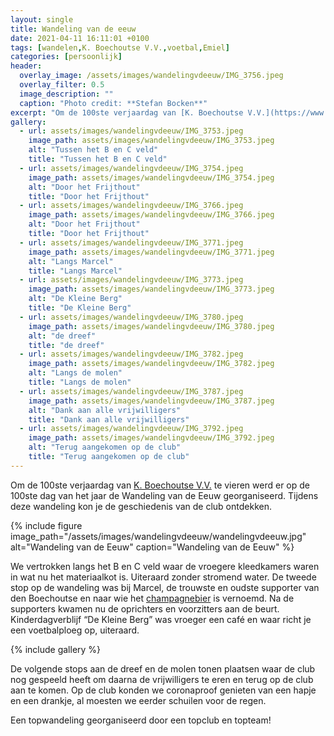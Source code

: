 ```yaml
---
layout: single
title: Wandeling van de eeuw
date: 2021-04-11 16:11:01 +0100
tags: [wandelen,K. Boechoutse V.V.,voetbal,Emiel]
categories: [persoonlijk]
header:
  overlay_image: /assets/images/wandelingvdeeuw/IMG_3756.jpeg
  overlay_filter: 0.5
  image_description: ""
  caption: "Photo credit: **Stefan Bocken**"
excerpt: "Om de 100ste verjaardag van [K. Boechoutse V.V.](https://www.boechoutsevv.be) te vieren werd er op de 100ste dag van het jaar de Wandeling van de Eeuw georganiseerd."
gallery:
  - url: assets/images/wandelingvdeeuw/IMG_3753.jpeg
    image_path: assets/images/wandelingvdeeuw/IMG_3753.jpeg
    alt: "Tussen het B en C veld"
    title: "Tussen het B en C veld"
  - url: assets/images/wandelingvdeeuw/IMG_3754.jpeg
    image_path: assets/images/wandelingvdeeuw/IMG_3754.jpeg
    alt: "Door het Frijthout"
    title: "Door het Frijthout"
  - url: assets/images/wandelingvdeeuw/IMG_3766.jpeg
    image_path: assets/images/wandelingvdeeuw/IMG_3766.jpeg
    alt: "Door het Frijthout"
    title: "Door het Frijthout"
  - url: assets/images/wandelingvdeeuw/IMG_3771.jpeg
    image_path: assets/images/wandelingvdeeuw/IMG_3771.jpeg
    alt: "Langs Marcel"
    title: "Langs Marcel"
  - url: assets/images/wandelingvdeeuw/IMG_3773.jpeg
    image_path: assets/images/wandelingvdeeuw/IMG_3773.jpeg
    alt: "De Kleine Berg"
    title: "De Kleine Berg"
  - url: assets/images/wandelingvdeeuw/IMG_3780.jpeg
    image_path: assets/images/wandelingvdeeuw/IMG_3780.jpeg
    alt: "de dreef"
    title: "de dreef"
  - url: assets/images/wandelingvdeeuw/IMG_3782.jpeg
    image_path: assets/images/wandelingvdeeuw/IMG_3782.jpeg
    alt: "Langs de molen"
    title: "Langs de molen"
  - url: assets/images/wandelingvdeeuw/IMG_3787.jpeg
    image_path: assets/images/wandelingvdeeuw/IMG_3787.jpeg
    alt: "Dank aan alle vrijwilligers"
    title: "Dank aan alle vrijwilligers"
  - url: assets/images/wandelingvdeeuw/IMG_3792.jpeg
    image_path: assets/images/wandelingvdeeuw/IMG_3792.jpeg
    alt: "Terug aangekomen op de club"
    title: "Terug aangekomen op de club"
---
```

Om de 100ste verjaardag van [K. Boechoutse V.V.](https://www.boechoutsevv.be) te vieren werd er op de 100ste dag van het jaar de Wandeling van de Eeuw georganiseerd. Tijdens deze wandeling kon je de geschiedenis van de club ontdekken.

{% include figure image_path="/assets/images/wandelingvdeeuw/wandelingvdeeuw.jpg" alt="Wandeling van de Eeuw" caption="Wandeling van de Eeuw" %}

We vertrokken langs het B en C veld waar de vroegere kleedkamers waren in wat nu het materiaalkot is. Uiteraard zonder stromend water. De tweede stop op de wandeling was bij Marcel, de trouwste en oudste supporter van den Boechoutse en naar wie het [champagnebier](https://www.boechoutsevv.be/kbvv-shop-1/marcelleke) is vernoemd. Na de supporters kwamen nu de oprichters en voorzitters aan de beurt. Kinderdagverblijf “De Kleine Berg” was vroeger een café en waar richt je een voetbalploeg op, uiteraard.

{% include gallery %}

De volgende stops aan de dreef en de molen tonen plaatsen waar de club nog gespeeld heeft om daarna de vrijwilligers te eren en terug op de club aan te komen. Op de club konden we coronaproof genieten van een hapje en een drankje, al moesten we eerder schuilen voor de regen.

Een topwandeling georganiseerd door een topclub en topteam!